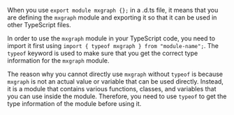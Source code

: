 When you use `export module mxgraph {};` in a .d.ts file, it means that you are defining the `mxgraph` module and exporting it so that it can be used in other TypeScript files. 

In order to use the `mxgraph` module in your TypeScript code, you need to import it first using `import { typeof mxgraph } from "module-name";`. The `typeof` keyword is used to make sure that you get the correct type information for the `mxgraph` module.

The reason why you cannot directly use `mxgraph` without `typeof` is because `mxgraph` is not an actual value or variable that can be used directly. Instead, it is a module that contains various functions, classes, and variables that you can use inside the module. Therefore, you need to use `typeof` to get the type information of the module before using it.